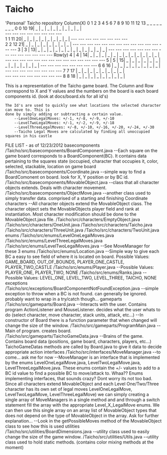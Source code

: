Taicho
======

'Personal' Taicho repository
								Column(X)
				 0    1   2   3   4   5   6   7   8   9   10  11  12  13 
				              _   _   _   _   _   _   _   _
			0	  0   10  19| _ | _ | _ | _ | _ | _ | _ | _ |            
			                 --- --- --- --- --- --- --- ---   
			1	  1   11  20| _ | _ | _ | _ | _ | _ | _ | _ |
			                 --- --- --- --- --- --- --- ---       
			2	  2   12  21| _ | _ | _ | _ | _ | _ | _ | _ | 
			     --- --- --- --- --- --- --- --- --- --- --- --- --- --- 
			3	| 3 | 13| _ | _ | _ | _ | _ | _ | _ | _ | _ | _ | _ | _ |
			     --- --- --- --- --- --- --- --- --- --- --- --- --- --- 
Row(y)     	4	| 4 | 14| _ | _ | _ | _ | _ | _ | _ | _ | _ | _ | _ | _ |
			     --- --- --- --- --- --- --- --- --- --- --- --- --- --- 
			5	| 5 | 15| _ | _ | _ | _ | _ | _ | _ | _ | _ | _ | _ | _ |
			                 --- --- --- --- --- --- --- --- 
			6	  6   16    | _ | _ | _ | _ | _ | _ | _ | _ |
			                 --- --- --- --- --- --- --- --- 
			7	  7   17    | _ | _ | _ | _ | _ | _ | _ | _ |      
			                 --- --- --- --- --- --- --- --- 
			8	  8   18    | _ | _ | _ | _ | _ | _ | _ | _ |

This is a representation of the Taicho game board. The Column and Row correspond to X and Y 
	values and the numbers on the board is each board components id. (look at docs/board.xls for all id's)
	
	The Id's are used to quickly see what locations the selected character can move to. This is
	done by simply adding or subtracting a certain value.
		--LevelOneLegalMoves: +/-1, +/-8, +/-9, +/-10
		--LevelTwoLegalMoves: +/-1, +/-2, +/-9, +/-18
		--LevelThreeLegalMoves: +/-8, +/-10, +/-16, +/-20, +/-24, +/-30
		--Taicho Legal Moves are calculated by finding all unoccupied squares in his castle
		
FILE LIST - as of 12/23/2012
basecomponents
	/Taicho/src/basecomponents/BoardComponent.java
		--Each square on the game board corresponds to a BoardComponent(BC). It contains data pertaining to
			the squares state (occupied, character that occupies it, color, selected, stackable, location 
			on game board
	/Taicho/src/basecomponents/Coordinate.java
		--simple way to find a BoardComonent on board. look for X, Y position or by BC id. 
	/Taicho/src/basecomponents/MovableObject.java
		--class that all character objects extends. Deals with character movement. 
	/Taicho/src/basecomponents/ObjectMove.java
		--another class used to simply transfer data. comprised of a starting and finishing Coordinate
characters
		--All character objects extend the MovableObject class. The character object sets the 
			MovableObjects player field and rank at instantiation. Most character modification should 
			be done to the MovableObject.java file.
	/Taicho/src/characters/EmptyObject.java
	/Taicho/src/characters/OneUnit.java
	/Taicho/src/characters/Taicho.java
	/Taicho/src/characters/ThreeUnit.java
	/Taicho/src/characters/TwoUnit.java
enums
	/Taicho/src/enums/LevelOneLegalMoves.java
	/Taicho/src/enums/LevelThreeLegalMoves.java
	/Taicho/src/enums/LevelTwoLegalMoves.java
		--See MoveManager for these 3 enums
	/Taicho/src/enums/Location.java
		--Simple way to give each BC a easy to see field of where it is located on board. 
			Possible Values: GAME_BOARD, OUT_OF_BOUNDS, PLAYER_ONE_CASTLE, PLAYER_TWO_CASTLE
	/Taicho/src/enums/Player.java
		--Possible Values: PLAYER_ONE, PLAYER_TWO, NONE
	/Taicho/src/enums/Ranks.java
		--Possible Values: LEVEL_ONE, LEVEL_TWO, LEVEL_THREE, TAICHO, NONE
exceptions
	/Taicho/src/exceptions/BoardComponentNotFoundException.java
		--simple exception to throw when a BC is not found. can generally be ignored. 
			probably want to wrap in a try/catch though...
gameparts
	/Taicho/src/gameparts/Board.java
		--Interacts with the user. Contains program ActionListener and MouseListener. 
			decides what the user whats to do (select character, move character, stack units, attack, etc...)
		--In constructor of Board there is a function parameter that when changed will change the size 
			of the window. 
	/Taicho/src/gameparts/ProgramMain.java
		--Main of program. creates board. 
	/Taicho/src/gameparts/TaichoGameData.java
		--Brains of the game. Contains board data (positions, game board, characters, players, etc...)
			TaichoGameDatas methods are called by Board.java to give it data to decide appropriate action
interfaces
	/Taicho/src/interfaces/MoveManager.java
		--to come... ask me for now
		--MoveManager is an interface that is implemented by the enums LevelOneLegalMove.java, 
			LevelTwoLegalMove.java, LevelThreeLegalMove.java. These enums contain the +/- values to add to
			a BC id value to find a possible BC to move/attack to. 
				Whaa?? Enums implementing interfaces, that sounds crazy? 
				Dont worry its not too bad.
				Since all characters extend MovableObject and each Level One/Two/Three character has its own
					set of legal moves LevelOneLegalMove, LevelTwoLegalMove, LevelThreeLegalMove) 
					we can simply creating a single array of MoveManagers in a single method and 
					and through a switch statement fill the array with the appropriate Level_X_LegalMove enums.
					We can then use this single array on an array list of MovableObject types that does
					not depend on the type of MovableObject in the array.
					Ask for further explanation...
		--Look in the getPossibleMoves method of the MovableObject class to see how this is used
utilities
	/Taicho/src/utilities/BoardDimensions.java
		--utility class used to easily change the size of the game window. 
	/Taicho/src/utilities/Utils.java
		--utility class used to hold static methods. (contains color mixing methods at the moment)
      